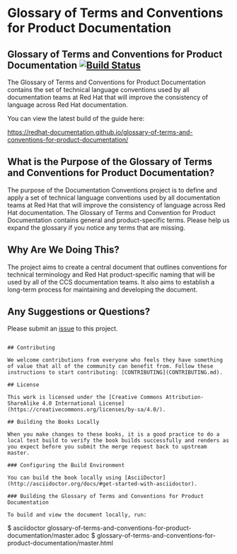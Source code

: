 # Glossary of Terms and Conventions for Product Documentation

## Glossary of Terms and Conventions for Product Documentation [![Build Status](https://travis-ci.org/redhat-documentation/glossary-of-terms-and-conventions-for-product-documentation.svg?branch=master)](https://travis-ci.org/redhat-documentation/glossary-of-terms-and-conventions-for-product-documentation)

The Glossary of Terms and Conventions for Product Documentation contains the set of technical language conventions used by all documentation teams at Red Hat that will improve the consistency of language across Red Hat documentation.

You can view the latest build of the guide here:

https://redhat-documentation.github.io/glossary-of-terms-and-conventions-for-product-documentation/


## What is the Purpose of the Glossary of Terms and Conventions for Product Documentation?

The purpose of the Documentation Conventions project is to define and apply a set of technical language conventions used by all documentation teams at Red Hat that will improve the consistency of language across Red Hat documentation. The Glossary of Terms and Convention for Product Documentation contains general and product-specific terms. Please help us expand the glossary if you notice any terms that are missing.


## Why Are We Doing This?

The project aims to create a central document that outlines conventions for technical terminology and Red Hat product-specific naming that will be used by all of the CCS documentation teams. It also aims to establish a long-term process for maintaining and developing the document.

## Any Suggestions or Questions?

Please submit an [issue](https://github.com/redhat-documentation/glossary-of-terms-and-conventions-for-product-documentation/issues) to this project.

```

## Contributing

We welcome contributions from everyone who feels they have something of value that all of the community can benefit from. Follow these instructions to start contributing: [CONTRIBUTING](CONTRIBUTING.md).

## License

This work is licensed under the [Creative Commons Attribution-ShareAlike 4.0 International License](https://creativecommons.org/licenses/by-sa/4.0/).

## Building the Books Locally

When you make changes to these books, it is a good practice to do a local test build to verify the book builds successfully and renders as you expect before you submit the merge request back to upstream master.

### Configuring the Build Environment

You can build the book locally using [AsciiDoctor](http://asciidoctor.org/docs/#get-started-with-asciidoctor).

### Building the Glossary of Terms and Conventions for Product Documentation

To build and view the document locally, run:

```
$ asciidoctor glossary-of-terms-and-conventions-for-product-documentation/master.adoc
$ <www-browser-of-choice> glossary-of-terms-and-conventions-for-product-documentation/master.html
```

